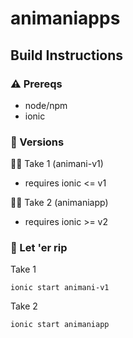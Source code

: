 # animaniapps

## Build Instructions

### ⚠️ Prereqs

- node/npm
- ionic

### 🌱 Versions

👎🏻 Take 1 (animani-v1)

- requires ionic <= v1

👍🏻 Take 2 (animaniapp)

- requires ionic >= v2

### 💨 Let 'er rip

Take 1

`ionic start animani-v1`

Take 2

`ionic start animaniapp`